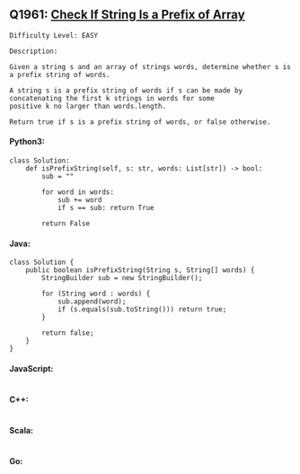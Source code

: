## Q1961: [Check If String Is a Prefix of Array](https://leetcode.com/problems/check-if-string-is-a-prefix-of-array/)

```
Difficulty Level: EASY
```

```
Description:

Given a string s and an array of strings words, determine whether s is a prefix string of words.

A string s is a prefix string of words if s can be made by concatenating the first k strings in words for some
positive k no larger than words.length.

Return true if s is a prefix string of words, or false otherwise.
```

#### Python3:

```
class Solution:
    def isPrefixString(self, s: str, words: List[str]) -> bool:
        sub = ""

        for word in words:
            sub += word
            if s == sub: return True

        return False
```

#### Java:

```
class Solution {
    public boolean isPrefixString(String s, String[] words) {
        StringBuilder sub = new StringBuilder();

        for (String word : words) {
            sub.append(word);
            if (s.equals(sub.toString())) return true;
        }

        return false;
    }
}
```

#### JavaScript:

```

```

#### C++:

```

```

#### Scala:

```

```

#### Go:

```

```